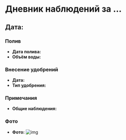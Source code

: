 # Дневник наблюдений за ...

## Дата: 

### Полив

- **Дата полива:** 
- **Объём воды:** 

### Внесение удобрений

- **Дата:** 
- **Тип удобрения:** 

### Примечания
- **Общие наблюдения:** 

### Фото
- **Фото:** ![img]()
